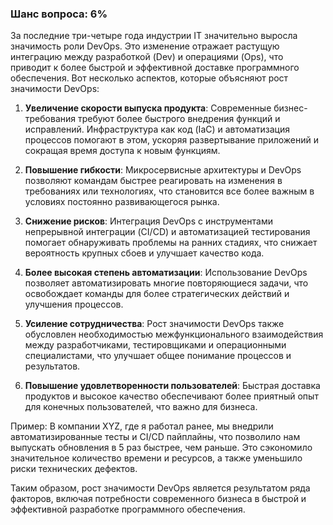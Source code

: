 ### Шанс вопроса: 6%

За последние три-четыре года индустрии IT значительно выросла значимость роли DevOps. Это изменение отражает растущую интеграцию между разработкой (Dev) и операциями (Ops), что приводит к более быстрой и эффективной доставке программного обеспечения. Вот несколько аспектов, которые объясняют рост значимости DevOps:

1. **Увеличение скорости выпуска продукта**: Современные бизнес-требования требуют более быстрого внедрения функций и исправлений. Инфраструктура как код (IaC) и автоматизация процессов помогают в этом, ускоряя развертывание приложений и сокращая время доступа к новым функциям.

2. **Повышение гибкости**: Микросервисные архитектуры и DevOps позволяют командам быстрее реагировать на изменения в требованиях или технологиях, что становится все более важным в условиях постоянно развивающегося рынка.

3. **Снижение рисков**: Интеграция DevOps с инструментами непрерывной интеграции (CI/CD) и автоматизацией тестирования помогает обнаруживать проблемы на ранних стадиях, что снижает вероятность крупных сбоев и улучшает качество кода.

4. **Более высокая степень автоматизации**: Использование DevOps позволяет автоматизировать многие повторяющиеся задачи, что освобождает команды для более стратегических действий и улучшения процессов.

5. **Усиление сотрудничества**: Рост значимости DevOps также обусловлен необходимостью межфункционального взаимодействия между разработчиками, тестировщиками и операционными специалистами, что улучшает общее понимание процессов и результатов.

6. **Повышение удовлетворенности пользователей**: Быстрая доставка продуктов и высокое качество обеспечивают более приятный опыт для конечных пользователей, что важно для бизнеса.

Пример: В компании XYZ, где я работал ранее, мы внедрили автоматизированные тесты и CI/CD пайплайны, что позволило нам выпускать обновления в 5 раз быстрее, чем раньше. Это сэкономило значительное количество времени и ресурсов, а также уменьшило риски технических дефектов.

Таким образом, рост значимости DevOps является результатом ряда факторов, включая потребности современного бизнеса в быстрой и эффективной разработке программного обеспечения.